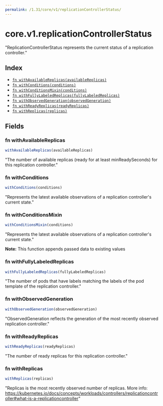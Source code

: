 ```yaml
---
permalink: /1.31/core/v1/replicationControllerStatus/
---
```


# core.v1.replicationControllerStatus

"ReplicationControllerStatus represents the current status of a replication controller."

## Index

* [`fn withAvailableReplicas(availableReplicas)`](#fn-withavailablereplicas)
* [`fn withConditions(conditions)`](#fn-withconditions)
* [`fn withConditionsMixin(conditions)`](#fn-withconditionsmixin)
* [`fn withFullyLabeledReplicas(fullyLabeledReplicas)`](#fn-withfullylabeledreplicas)
* [`fn withObservedGeneration(observedGeneration)`](#fn-withobservedgeneration)
* [`fn withReadyReplicas(readyReplicas)`](#fn-withreadyreplicas)
* [`fn withReplicas(replicas)`](#fn-withreplicas)

## Fields

### fn withAvailableReplicas

```ts
withAvailableReplicas(availableReplicas)
```

"The number of available replicas (ready for at least minReadySeconds) for this replication controller."

### fn withConditions

```ts
withConditions(conditions)
```

"Represents the latest available observations of a replication controller's current state."

### fn withConditionsMixin

```ts
withConditionsMixin(conditions)
```

"Represents the latest available observations of a replication controller's current state."

**Note:** This function appends passed data to existing values

### fn withFullyLabeledReplicas

```ts
withFullyLabeledReplicas(fullyLabeledReplicas)
```

"The number of pods that have labels matching the labels of the pod template of the replication controller."

### fn withObservedGeneration

```ts
withObservedGeneration(observedGeneration)
```

"ObservedGeneration reflects the generation of the most recently observed replication controller."

### fn withReadyReplicas

```ts
withReadyReplicas(readyReplicas)
```

"The number of ready replicas for this replication controller."

### fn withReplicas

```ts
withReplicas(replicas)
```

"Replicas is the most recently observed number of replicas. More info: https://kubernetes.io/docs/concepts/workloads/controllers/replicationcontroller#what-is-a-replicationcontroller"